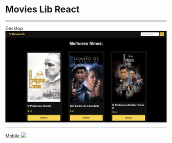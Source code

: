 ﻿# Movies Lib React

<hr/>
Desktop
<img src="https://github.com/rafaelRizzo/moviesLibReact/blob/main/projeto.png"/>

<hr/>
Mobile
  <img style="width: 425px" src="https://github.com/rafaelRizzo/moviesLibReact/blob/main/projeto-mobile.png"/>

